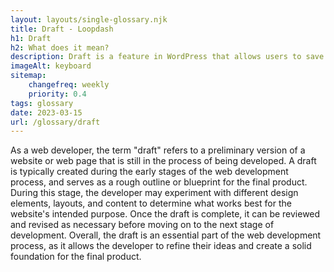 ```yaml
--- 
layout: layouts/single-glossary.njk
title: Draft - Loopdash
h1: Draft
h2: What does it mean?
description: Draft is a feature in WordPress that allows users to save their work as an unpublished post or page, enabling them to work on it later without losing their progress.
imageAlt: keyboard
sitemap:
	changefreq: weekly
	priority: 0.4
tags: glossary
date: 2023-03-15
url: /glossary/draft
---
```


As a web developer, the term "draft" refers to a preliminary version of a website or web page that is still in the process of being developed. A draft is typically created during the early stages of the web development process, and serves as a rough outline or blueprint for the final product. During this stage, the developer may experiment with different design elements, layouts, and content to determine what works best for the website's intended purpose. Once the draft is complete, it can be reviewed and revised as necessary before moving on to the next stage of development. Overall, the draft is an essential part of the web development process, as it allows the developer to refine their ideas and create a solid foundation for the final product.
